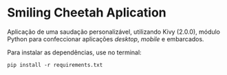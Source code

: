 # Smiling Cheetah Aplication

Aplicação de uma saudação personalizável, utilizando Kivy (2.0.0), módulo Python para confeccionar aplicações _desktop_, _mobile_ e embarcados.


Para instalar as dependências, use no terminal:
`````
pip install -r requirements.txt